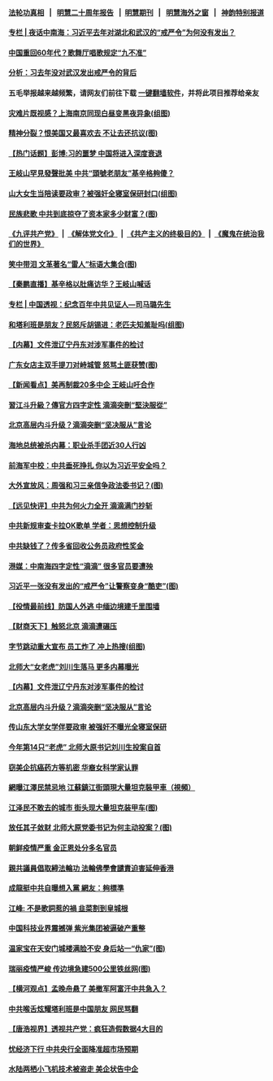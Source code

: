 #### [法轮功真相](https://github.com/gfw-breaker/truth/blob/master/README.md?t=0) &nbsp;&nbsp;|&nbsp;&nbsp; [明慧二十周年报告](https://github.com/gfw-breaker/mh-reports/blob/master/README.md?t=0) &nbsp;&nbsp;|&nbsp;&nbsp;[明慧期刊](https://github.com/gfw-breaker/mh-qikan) &nbsp;&nbsp;|&nbsp;&nbsp; [明慧海外之窗](https://github.com/gfw-breaker/mh-news/blob/master/README.md?t=0) &nbsp;&nbsp;|&nbsp;&nbsp; [神韵特别报道](https://github.com/gfw-breaker/mh-news/blob/master/shenyun.md?t=0)
#### [ 专栏 | 夜话中南海：习近平去年对湖北和武汉的“戒严令”为何没有发出？](https://github.com/gfw-breaker/banned-news3/blob/master/pages/yehuazhongnanhai/gx-07092021162859.md)
#### [ 中国重回60年代？歌舞厅唱歌规定“九不准”](https://github.com/gfw-breaker/banned-news3/blob/master/pages/prog204/a103162294.md)
#### [ 分析：习去年没对武汉发出戒严令的背后](https://github.com/gfw-breaker/banned-news3/blob/master/pages/nsc413/n13080421.md)
#### 五毛举报越来越频繁，请网友们前往下载 [一键翻墙软件](https://github.com/gfw-breaker/ssr-accounts)，并将此项目推荐给亲友
#### [ 灾难片既视感？上海南京同现白昼变黑夜异象(组图)](https://github.com/gfw-breaker/banned-news3/blob/master/pages/p1/977524.md)
#### [ 精神分裂？恨美国又最喜欢去 不让去还抗议(图)](https://github.com/gfw-breaker/banned-news3/blob/master/pages/p1/977652.md)
#### [ 【热门话题】彭博:习的噩梦 中国将进入深度衰退](https://github.com/gfw-breaker/banned-news3/blob/master/pages/prog204/a103161665.md)
#### [ 王岐山罕見發聲批美 中共“頭號老朋友”基辛格夠傻？](https://github.com/gfw-breaker/banned-news3/blob/master/pages/soh5/524135.md)
#### [ 山大女生当陪读要政审？被强奸全寝室保研封口(组图)](https://github.com/gfw-breaker/banned-news3/blob/master/pages/p1/977614.md)
#### [ 民族悲歌 中共到底掠夺了资本家多少财富？(图)](https://github.com/gfw-breaker/banned-news3/blob/master/pages/p6/976445.md)
#### [《九评共产党》](https://github.com/begood0513/9ping.md/blob/master/README.md) &nbsp;|&nbsp; [《解体党文化》](../../../../jtdwh.md/blob/master/README.md)  &nbsp;|&nbsp; [《共产主义的终极目的》](../../../../gczydzjmd.md/blob/master/README.md) &nbsp;|&nbsp; [《魔鬼在统治我们的世界》](../../../../mgztzwmdsj.md/blob/master/README.md) 
#### [ 笑中带泪 文革著名“雷人”标语大集合(图)](https://github.com/gfw-breaker/banned-news3/blob/master/pages/p6/975979.md)
#### [ 【秦鹏直播】基辛格以肚痛访华？王岐山喊话](https://github.com/gfw-breaker/banned-news3/blob/master/pages/nsc413/n13079633.md)
#### [ 专栏 | 中国透视：纪念百年中共见证人—司马璐先生](https://github.com/gfw-breaker/banned-news3/blob/master/pages/zhongguotoushi/panel-04152021124117.md)
#### [ 和塔利班是朋友？民怒斥胡锡进：老匹夫知羞耻吗(组图)](https://github.com/gfw-breaker/banned-news3/blob/master/pages/p1/977626.md)
#### [ 【内幕】文件泄辽宁丹东对涉军事件的检讨](https://github.com/gfw-breaker/banned-news3/blob/master/pages/nf4514/n13076558.md)
#### [ 广东女店主双手提刀对峙城管 怒骂土匪获赞(图)](https://github.com/gfw-breaker/banned-news3/blob/master/pages/p1/977572.md)
#### [ 【新闻看点】美再制裁20多中企 王岐山吁合作](https://github.com/gfw-breaker/banned-news3/blob/master/pages/nsc413/n13079627.md)
#### [ 習江斗升級？傳官方四字定性 滴滴突刪“堅決服從”](https://github.com/gfw-breaker/banned-news3/blob/master/pages/soh5/524258.md)
#### [ 北京高层内斗升级？滴滴突删“坚决服从”言论](https://github.com/gfw-breaker/banned-news3/blob/master/pages/prog1138/a103162477.md)
#### [ 海地总统被杀内幕：职业杀手团近30人行凶](https://github.com/gfw-breaker/banned-news3/blob/master/pages/nf4514/n13078949.md)
#### [ 前海军中校：中共垂死挣扎 你以为习近平安全吗？](https://github.com/gfw-breaker/banned-news3/blob/master/pages/prog1138/a103161655.md)
#### [ 大外宣放风：周强和习三亲信争政法委书记？(图)](https://github.com/gfw-breaker/banned-news3/blob/master/pages/p2/977556.md)
#### [ 【远见快评】中共为何火力全开 滴滴满门抄斩](https://github.com/gfw-breaker/banned-news3/blob/master/pages/nsc413/n13079403.md)
#### [ 中共新规审查卡拉OK歌单 学者：思想控制升级](https://github.com/gfw-breaker/banned-news3/blob/master/pages/nsc413/n13079135.md)
#### [ 中共缺钱了？传多省回收公务员政府性奖金](https://github.com/gfw-breaker/banned-news3/blob/master/pages/prog204/a103162171.md)
#### [ 港媒：中南海四字定性“滴滴” 很多官员要遭殃](https://github.com/gfw-breaker/banned-news3/blob/master/pages/prog1138/a103162486.md)
#### [ 习近平一张没有发出的“戒严令”让警察变身“酷吏”(图)](https://github.com/gfw-breaker/banned-news3/blob/master/pages/p2/977639.md)
#### [ 【役情最前线】防国人外逃 中缅边境建千里围墙](https://github.com/gfw-breaker/banned-news3/blob/master/pages/nsc413/n13079519.md)
#### [ 【财商天下】触怒北京 滴滴遭碾压](https://github.com/gfw-breaker/banned-news3/blob/master/pages/nsc413/n13078642.md)
#### [ 字节跳动重大宣布 员工炸了 冲上热搜(组图)](https://github.com/gfw-breaker/banned-news3/blob/master/pages/p1/977693.md)
#### [ 北师大“女老虎”刘川生落马 更多内幕曝光](https://github.com/gfw-breaker/banned-news3/blob/master/pages/nsc413/n13079924.md)
#### [ 【内幕】文件泄辽宁丹东对涉军事件的检讨](https://github.com/gfw-breaker/banned-news3/blob/master/pages/nsc413/n13076558.md)
#### [ 北京高层内斗升级？滴滴突删“坚决服从”言论](https://github.com/gfw-breaker/banned-news3/blob/master/pages/prog204/a103162477.md)
#### [ 传山东大学女学伴要政审 被强奸不曝光全寝室保研](https://github.com/gfw-breaker/banned-news3/blob/master/pages/prog204/a103162059.md)
#### [ 今年第14只“老虎” 北师大原书记刘川生投案自首](https://github.com/gfw-breaker/banned-news3/blob/master/pages/prog204/a103161565.md)
#### [ 窃美企抗癌药方等机密 华裔女科学家认罪](https://github.com/gfw-breaker/banned-news3/blob/master/pages/nf4514/n13079963.md)
#### [ 網曝江澤民禁忌地 江蘇鎮江街頭現大量坦克裝甲車（視頻）](https://github.com/gfw-breaker/banned-news3/blob/master/pages/soh5/524294.md)
#### [ 江泽民不敢去的城市 街头现大量坦克装甲车(图)](https://github.com/gfw-breaker/banned-news3/blob/master/pages/p2/977676.md)
#### [ 放任其子敛财 北师大原党委书记为何主动投案？(图)](https://github.com/gfw-breaker/banned-news3/blob/master/pages/p2/977645.md)
#### [ 朝鲜疫情严重 金正恩处分多名官员](https://github.com/gfw-breaker/banned-news3/blob/master/pages/nsc413/n13079673.md)
#### [ 親共議員倡取締法輪功 法輪佛學會譴責迫害延伸香港](https://github.com/gfw-breaker/banned-news3/blob/master/pages/soh55/523580.md)
#### [ 成龍挺中共自曝想入黨 網友：夠標準](https://github.com/gfw-breaker/banned-news3/blob/master/pages/soh5/524186.md)
#### [ 江峰: 不是歌詞惹的禍 韭菜割到皇城根](https://github.com/gfw-breaker/banned-news3/blob/master/pages/soh5/524069.md)
#### [ 中国科技业界震撼弹 紫光集团被逼破产重整](https://github.com/gfw-breaker/banned-news3/blob/master/pages/prog1138/a103162362.md)
#### [ 温家宝在天安门城楼满脸不安 身后站一“仇家”(图)](https://github.com/gfw-breaker/banned-news3/blob/master/pages/p2/977299.md)
#### [ 瑞丽疫情严峻 传边境急建500公里铁丝网(图)](https://github.com/gfw-breaker/banned-news3/blob/master/pages/p1/977612.md)
#### [ 【横河观点】孟晚舟悬了 美撤军阿富汗中共急入？](https://github.com/gfw-breaker/banned-news3/blob/master/pages/nsc413/n13081152.md)
#### [ 中共喉舌炫耀塔利班是中国朋友 网民骂翻](https://github.com/gfw-breaker/banned-news3/blob/master/pages/nsc413/n13080913.md)
#### [ 【唐浩视界】透视共产党：疯狂造假数据4大目的](https://github.com/gfw-breaker/banned-news3/blob/master/pages/nsc413/n13080590.md)
#### [ 忧经济下行 中共央行全面降准超市场预期](https://github.com/gfw-breaker/banned-news3/blob/master/pages/nsc413/n13080279.md)
#### [ 水陆两栖小飞机技术被盗走 美企状告中企](https://github.com/gfw-breaker/banned-news3/blob/master/pages/nsc413/n13079547.md)
